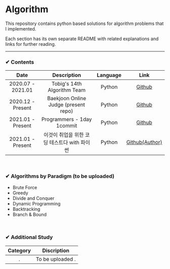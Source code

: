 # Algorithm
This repository contains python based solutions for algorithm problems that I implemented.

Each section has its own separate README with related explanations and links for further reading.
<br>

---

### ✔ Contents
|       Date       | Description | Language | Link |
|:------------------:|:------------------------------------------:|:------------:|:--------:
| 2020.07 - 2021.01 | Tobig's 14th Algorithm Team | Python | [ Github ](https://github.com/Caying-Jiyong/Tobigs14_Algorithm-Team)
| 2020.12 - Present | Baekjoon Online Judge (present repo) | Python | [ Github ](https://github.com/yourmean/BOJ_Algorithm)
| 2021.01 - Present | Programmers - 1day 1commit | Python | [ Github ](https://github.com/yourmean/Programmers_Algorithm_HBYM)
| 2021.01 - Present | 이것이 취업을 위한 코딩 테스트다 with 파이썬 | Python | [ Github(Author) ](https://github.com/ndb796/python-for-coding-test)

<br>

### ✔ Algorithms by Paradigm (to be uploaded)

- Brute Force
- Greedy
- Divide and Conquer
- Dynamic Programming
- Backtracking
- Branch & Bound

<br>

### ✔ Additional Study
|       Category       | Discription |
|:-----------------:|:----------------------------------------:
| . | To be uploaded                                        .
